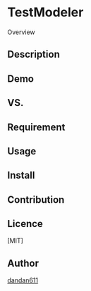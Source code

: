 TestModeler
====

Overview

## Description

## Demo

## VS. 

## Requirement

## Usage

## Install

## Contribution

## Licence

[MIT]

## Author

[dandan611](https://twitter.com/dandan_611)
